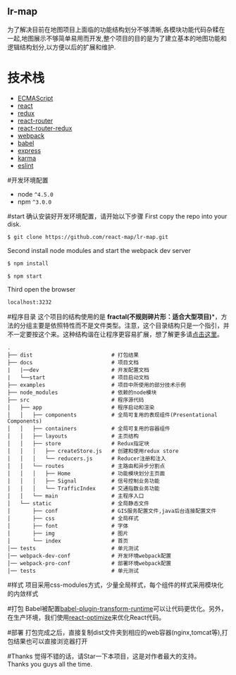 ## lr-map 
为了解决目前在地图项目上面临的功能结构划分不够清晰,各模块功能代码杂糅在一起,地图展示不够简单易用而开发,整个项目的目的是为了建立基本的地图功能和逻辑结构划分,以方便以后的扩展和维护.
# 技术栈
* [ECMAScript](https://github.com/lukehoban/es6features)
* [react](https://github.com/facebook/react)
* [redux](https://github.com/rackt/redux)
* [react-router](https://github.com/rackt/react-router)
* [react-router-redux](https://github.com/rackt/react-router-redux)
* [webpack](https://github.com/webpack/webpack)
* [babel](https://github.com/babel/babel)
* [express](https://github.com/expressjs/express)
* [karma](https://github.com/karma-runner/karma)
* [eslint](http://eslint.org)

#开发环境配置
* node `^4.5.0`
* npm `^3.0.0`

#start
确认安装好开发环境配置，请开始以下步骤
First copy the repo into your disk.
```bash
$ git clone https://github.com/react-map/lr-map.git
```
Second install node modules and start the webpack dev server
```bash
$ npm install

$ npm start
```
Third open the browser
```bash
localhost:3232
```
#程序目录
这个项目的结构使用的是 **fractal(不规则碎片形：适合大型项目)***，方法的分组主要是依照特性而不是文件类型。注意，这个目录结构只是一个指引，并不一定要按这个来。这种结构谐在让程序更容易扩展，想了解更多请[点击这里](https://github.com/justingreenberg)。
```
.
├── dist                         # 打包结果
├── docs                         # 项目文档
|   |──dev                       # 开发配置文档
|   └──start                     # 项目启动文档
├── examples                     # 项目中所使用的部分技术示例              
├── node_modules                 # 依赖的node模块
├── src                          # 程序源代码
│   ├── app                      # 程序启动和渲染
│   │   ├── components           # 全局可复用的表现组件(Presentational Components)
│   │   ├── containers           # 全局可复用的容器组件
│   │   ├── layouts              # 主页结构
│   │   ├── store                # Redux指定块
│   │   │   ├── createStore.js   # 创建和使用redux store
│   │   │   └── reducers.js      # Reducer注册和注入
│   │   └── routes               # 主路由和异步分割点
│   │   │   ├── Home             # 功能模块划分主页面
│   │   │   ├── Signal           # 信号控制业务功能
│   │   │   └── TrafficIndex     # 交通指数业务功能
│   │   └── main                 # 主程序入口
│   └── static                   # 全局静态文件
│       ├── conf                 # GIS服务配置文件,java后台连接配置文件
│       ├── css                  # 全局样式
│       ├── font                 # 字体
│       ├── img                  # 图片
│       └── index                # 首页 
│── tests                        # 单元测试
│── webpack-dev-conf             # 开发环境webpack配置
│── webpack-pro-conf             # 部署环境webpack配置
│── tests                        # 单元测试
```
#样式
项目采用css-modules方式，少量全局样式，每个组件的样式采用模块化的内敛样式

#打包
Babel被配置[babel-plugin-transform-runtime](https://www.npmjs.com/package/babel-plugin-transform-runtime)可以让代码更优化。另外，在生产环境，我们使用[react-optimize](https://github.com/thejameskyle/babel-react-optimize)来优化React代码。

#部署
打包完成之后，直接复制dist文件夹到相应的web容器(nginx,tomcat等),打包结果也可以直接浏览器打开

#Thanks
觉得不错的话，请Star一下本项目，这是对作者最大的支持。     
Thanks you guys all the time.